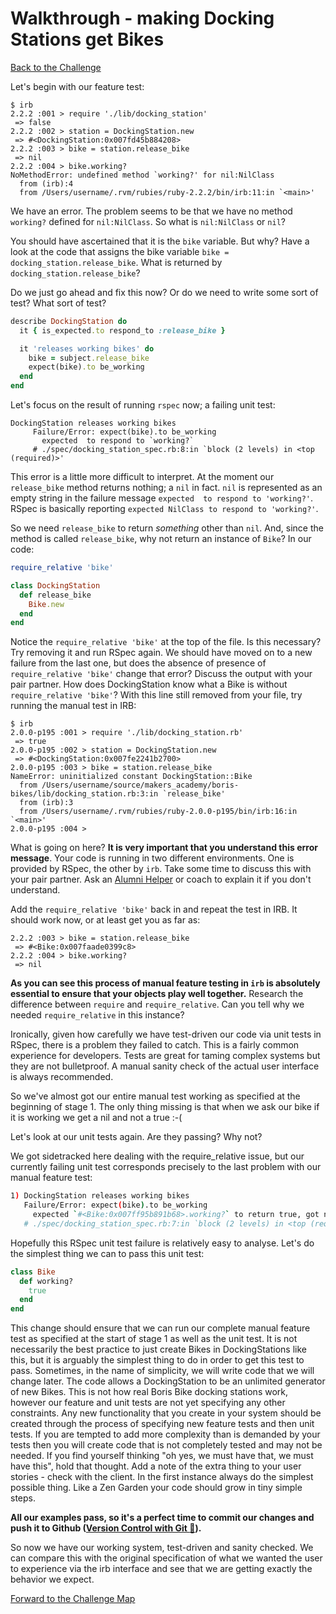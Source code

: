 # Walkthrough - making Docking Stations get Bikes

[Back to the Challenge](../10_making_stations_release_bikes.md)

Let's begin with our feature test:

```
$ irb
2.2.2 :001 > require './lib/docking_station'
 => false
2.2.2 :002 > station = DockingStation.new
 => #<DockingStation:0x007fd45b884208>
2.2.2 :003 > bike = station.release_bike
 => nil
2.2.2 :004 > bike.working?
NoMethodError: undefined method `working?' for nil:NilClass
  from (irb):4
  from /Users/username/.rvm/rubies/ruby-2.2.2/bin/irb:11:in `<main>'
```

We have an error. The problem seems to be that we have no method `working?` defined for `nil:NilClass`.  So what is `nil:NilClass` or `nil`?

You should have ascertained that it is the `bike` variable.  But why?  Have a look at the code that assigns the bike variable `bike = docking_station.release_bike`.  What is returned by `docking_station.release_bike`?

Do we just go ahead and fix this now?  Or do we need to write some sort of test?  What sort of test?

```ruby
describe DockingStation do
  it { is_expected.to respond_to :release_bike }

  it 'releases working bikes' do
    bike = subject.release_bike
    expect(bike).to be_working
  end
end
```

Let's focus on the result of running `rspec` now; a failing unit test:

```
DockingStation releases working bikes
     Failure/Error: expect(bike).to be_working
       expected  to respond to `working?`
     # ./spec/docking_station_spec.rb:8:in `block (2 levels) in <top (required)>'
```

This error is a little more difficult to interpret.  At the moment our `release_bike` method returns nothing; a `nil` in fact.  `nil` is represented as an empty string in the failure message `expected  to respond to 'working?'`.  RSpec is basically reporting `expected NilClass to respond to 'working?'`.

So we need `release_bike` to return *something* other than `nil`.  And, since the method is called `release_bike`, why not return an instance of `Bike`? In our code:

```ruby
require_relative 'bike'

class DockingStation
  def release_bike
    Bike.new
  end
end
```

Notice the `require_relative 'bike'` at the top of the file.  Is this necessary?  Try removing it and run RSpec again.  We should have moved on to a new failure from the last one, but does the absence of presence of `require_relative 'bike'` change that error?  Discuss the output with your pair partner.  How does DockingStation know what a Bike is without `require_relative 'bike'`?  With this line still removed from your file, try running the manual test in IRB:

```
$ irb
2.0.0-p195 :001 > require './lib/docking_station.rb'
 => true
2.0.0-p195 :002 > station = DockingStation.new
 => #<DockingStation:0x007fe2241b2700>
2.0.0-p195 :003 > bike = station.release_bike
NameError: uninitialized constant DockingStation::Bike
  from /Users/username/source/makers_academy/boris-bikes/lib/docking_station.rb:3:in `release_bike'
  from (irb):3
  from /Users/username/.rvm/rubies/ruby-2.0.0-p195/bin/irb:16:in `<main>'
2.0.0-p195 :004 >
```
What is going on here?  **It is very important that you understand this error message**.  Your code is running in two different environments.  One is provided by RSpec, the other by `irb`.  Take some time to discuss this with your pair partner.  Ask an [Alumni Helper](https://github.com/makersacademy/course/blob/master/toc.md#resources) or coach to explain it if you don't understand.

Add the `require_relative 'bike'` back in and repeat the test in IRB.  It should work now, or at least get you as far as:

```
2.2.2 :003 > bike = station.release_bike
 => #<Bike:0x007faade0399c8>
2.2.2 :004 > bike.working?
 => nil
```

**As you can see this process of manual feature testing in `irb` is absolutely essential to ensure that your objects play well together.**  Research the difference between `require` and `require_relative`.  Can you tell why we needed `require_relative` in this instance?

Ironically, given how carefully we have test-driven our code via unit tests in RSpec, there is a problem they failed to catch.  This is a fairly common experience for developers.  Tests are great for taming complex systems but they are not bulletproof.  A manual sanity check of the actual user interface is always recommended.

So we've almost got our entire manual test working as specified at the beginning of stage 1.  The only thing missing is that when we ask our bike if it is working we get a nil and not a true :-(

Let's look at our unit tests again.  Are they passing?  Why not?

We got sidetracked here dealing with the require_relative issue, but our currently failing unit test corresponds precisely to the last problem with our manual feature test:

```sh
1) DockingStation releases working bikes
   Failure/Error: expect(bike).to be_working
     expected `#<Bike:0x007ff95b891b68>.working?` to return true, got nil
   # ./spec/docking_station_spec.rb:7:in `block (2 levels) in <top (required)>'
```

Hopefully this RSpec unit test failure is relatively easy to analyse. Let's do the simplest thing we can to pass this unit test:

```ruby
class Bike
  def working?
    true
  end
end
```

This change should ensure that we can run our complete manual feature test as specified at the start of stage 1 as well as the unit test.  It is not necessarily the best practice to just create Bikes in DockingStations like this, but it is arguably the simplest thing to do in order to get this test to pass.  Sometimes, in the name of simplicity, we will write code that we will change later.  The code allows a DockingStation to be an unlimited generator of new Bikes.  This is not how real Boris Bike docking stations work, however our feature and unit tests are not yet specifying any other constraints.  Any new functionality that you create in your system should be created through the process of specifying new feature tests and then unit tests.  If you are tempted to add more complexity than is demanded by your tests then you will create code that is not completely tested and may not be needed.  If you find yourself thinking "oh yes, we must have that, we must have this", hold that thought.  Add a note of the extra thing to your user stories - check with the client.  In the first instance always do the simplest possible thing.  Like a Zen Garden your code should grow in tiny simple steps.

**All our examples pass, so it's a perfect time to commit our changes and push it to Github ([Version Control with Git&nbsp;:pill:](https://github.com/makersacademy/course/blob/master/pills/git.md)).**

So now we have our working system, test-driven and sanity checked. We can compare this with the original specification of what we wanted the user to experience via the irb interface and see that we are getting exactly the behavior we expect.

[Forward to the Challenge Map](../0_challenge_map.md)